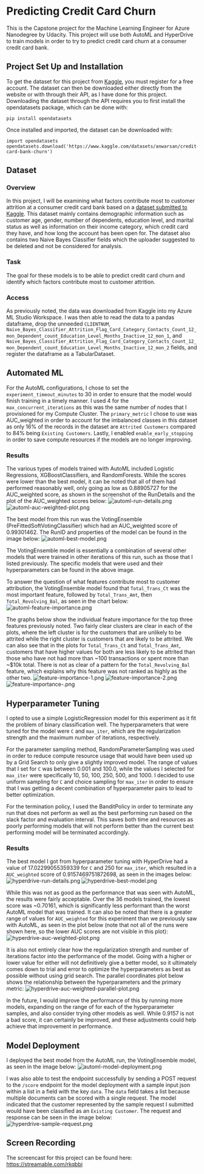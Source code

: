 # Predicting Credit Card Churn

This is the Capstone project for the Machine Learning Engineer for Azure Nanodegree by Udacity. This project will use both AutoML and HyperDrive to train models in order to try to predict credit card churn at a consumer credit card bank.

## Project Set Up and Installation
To get the dataset for this project from [Kaggle](https://www.kaggle.com/), you must register for a free account. The dataset can then be downloaded either directly from the website or with through their API, as I have done for this project. Downloading the dataset through the API requires you to first install the opendatasets package, which can be done with:

    pip install opendatasets

Once installed and imported, the dataset can be downloaded with:
    
    import opendatasets
    opendatasets.download('https://www.kaggle.com/datasets/anwarsan/credit-card-bank-churn')

## Dataset

### Overview
In this project, I will be examining what factors contribute most to customer attrition at a consumer credit card bank based on a [dataset submitted to Kaggle](https://www.kaggle.com/datasets/anwarsan/credit-card-bank-churn). This dataset mainly contains demographic information  such as customer age, gender, number of dependents, education level, and marital status as well as information on their income category, which credit card they have, and how long the account has been open for. The dataset also contains two Naive Bayes Classifier fields which the uploader suggested to be deleted and not be considered for analysis.

### Task
The goal for these models is to be able to predict credit card churn and identify which factors contribute most to customer attrition.

### Access
As previously noted, the data was downloaded from Kaggle into my Azure ML Studio Workspace. I was then able to read the data to a pandas dataframe, drop the unneeded `CLIENTNUM`, `Naive_Bayes_Classifier_Attrition_Flag_Card_Category_Contacts_Count_12_mon_Dependent_count_Education_Level_Months_Inactive_12_mon_1`, and `Naive_Bayes_Classifier_Attrition_Flag_Card_Category_Contacts_Count_12_mon_Dependent_count_Education_Level_Months_Inactive_12_mon_2` fields, and register the dataframe as a TabularDataset.

## Automated ML
For the AutoML configurations, I chose to set the `experiment_timeout_minutes` to 30 in order to ensure that the model would finish training in a timely manner. I used 4 for the `max_concurrent_iterations` as this was the same number of nodes that I provisioned for my Compute Cluster. The `primary_metric` I chose to use was AUC_weighted in order to account for the imbalanced classes in this dataset as only 16% of the records in the dataset are `Attrited Customers` compared to 84% being `Existing Customers`. Lastly, I enabled `enable_early_stopping` in order to save compute resources if the models are no longer improving.

### Results
The various types of models trained with AutoML included Logistic Regressions, XGBoostClassifiers, and RandomForests. While the scores were lower than the best model, it can be noted that all of them had performed reasonably well, only going as low as 0.88905727 for the AUC_weighted score, as shown in the screenshot of the RunDetails and the plot of the AUC_weighted scores below:
![automl-run-details.png](/.github/images/automl-run-details.png)
![automl-auc-weighted-plot.png](/.github/images/automl-auc-weighted-plot.png)

The best model from this run was the VotingEnsemble (PreFittedSoftVotingClassifier) which had an AUC_weighted score of 0.99301462. The RunID and properties of the model can be found in the image below:
![automl-best-model.png](/.github/images/automl-best-model.png)

The VotingEnsemble model is essentially a combination of several other models that were trained in other iterations of this run, such as those that I listed previously. The specific models that were used and their hyperparameters can be found in the above image.

To answer the question of what features contribute most to customer attribution, the VotingEnsemble model found that `Total_Trans_Ct` was the most important feature, followed by `Total_Trans_Amt`, then `Total_Revolving_Bal`, as seen in the chart below:
![automl-feature-importance.png](/.github/images/automl-feature-importance.png)

The graphs below show the individual feature importance for the top three features previously noted. Two fairly clear clusters are clear in each of the plots, where the left cluster is for the customers that are unlikely to be attrited while the right cluster is customers that are likely to be attrited. We can also see that in the plots for `Total_Trans_Ct` and `Total_Trans_Amt`, customers that have higher values for both are less likely to be attrited than those who have not had more than ~100 transactions or spent more than ~$10k total. There is not as clear of a pattern for the `Total_Revolving_Bal` feature, which explains why this feature was not ranked as highly as the other two.
![feature-importance-1.png](/.github/images/feature-importance-1.png)
![feature-importance-2.png](/.github/images/feature-importance-2.png)
![feature-importance-.png](/.github/images/feature-importance-3.png)

## Hyperparameter Tuning
I opted to use a simple LogisticRegression model for this experiment as it fit the problem of binary classification well. The hyperparameters that were tuned for the model were `C` and `max_iter`, which are the regularization strength and the maximum number of iterations, respectively.

For the parameter sampling method, RandomParameterSampling was used in order to reduce compute resource usage that would have been used up by a Grid Search to only give a slightly improved model. The range of values that I set for `C` was between 0.001 and 100.0, while the values I selected for `max_iter` were specifically 10, 50, 100, 250, 500, and 1000. I decided to use uniform sampling for `C` and choice sampling for `max_iter` in order to ensure that I was getting a decent combination of hyperparameter pairs to lead to better optimization.

For the termination policy, I used the BanditPolicy in order to terminate any run that does not perform as well as the best performing run based on the slack factor and evaluation interval. This saves both time and resources as poorly performing models that will not perform better than the current best performing model will be terminated accordingly.

### Results
The best model I got from hyperparameter tuning with HyperDrive had a value of 17.02299055359339 for `C` and 250 for `max_iter`, which resulted in a `AUC_weighted` score of 0.9157469751872698, as seen in the images below:
![hyperdrive-run-details.png](/.github/images/hyperdrive-run-details.png)
![hyperdrive-best-model.png](/.github/images/hyperdrive-best-model.png)

While this was not as good as the performance that was seen with AutoML, the results were fairly acceptable. Over the 36 models trained, the lowest score was ~0.70161, which is significantly less performant than the worst AutoML model that was trained. It can also be noted that there is a greater range of values for `AUC_weighted` for this experiment than we previously saw with AutoML, as seen in the plot below (note that not all of the runs were shown here, so the lower AUC scores are not visible in this plot):
![hyperdrive-auc-weighted-plot.png](/.github/images/hyperdrive-auc-weighted-plot.png)

It is also not entirely clear how the regularization strength and number of iterations factor into the performance of the model. Going with a higher or lower value for either will not definitively give a better model, so it ultimately comes down to trial and error to optimize the hyperparameters as best as possible without using grid search. The parallel coordinates plot below shows the relationship between the hyperparameters and the primary metric:
![hyperdrive-auc-weighted-parallel-plot.png](/.github/images/hyperdrive-auc-weighted-parallel-plot.png)

In the future, I would improve the performance of this by running more models, expanding on the range of for each of the hyperparameter samples, and also consider trying other models as well. While 0.9157 is not a bad score, it can certainly be improved, and these adjustments could help achieve that improvement in performance.

## Model Deployment
I deployed the best model from the AutoML run, the VotingEnsemble model, as seen in the image below:
![automl-model-deployment.png](/.github/images/automl-model-deployment.png)

I was also able to test the endpoint successfully by sending a POST request to the `/score` endpoint for the model deployment with a sample input json within a list in a field with the key `data`. The `data` field takes a list because multiple documents can be scored with a single request. The model indicated that the customer represented by the sample request I submitted would have been classified as an `Existing Customer`. The request and response can be seen in the image below:
![hyperdrive-sample-request.png](/.github/images/hyperdrive-sample-request.png)

## Screen Recording
The screencast for this project can be found here: https://streamable.com/rkqbbi
